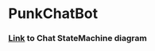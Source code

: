 # PunkChatBot

### [Link](https://online.visual-paradigm.com/share.jsp?id=313930363330382d31) to Chat StateMachine diagram
